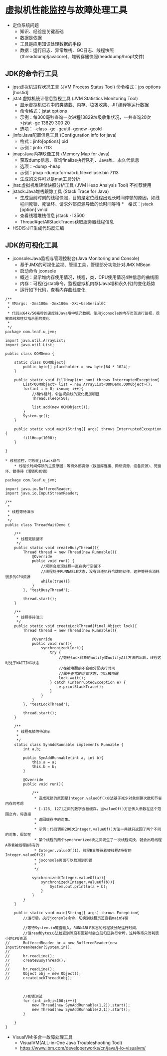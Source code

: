# 虚拟机性能监控与故障处理工具

* 定位系统问题
	* 知识、经验是关键基础
	* 数据是依据
	* 工具是应用知识处理数据的手段
	* 数据：运行日志、异常堆栈、GC日志、线程快照(threaddump/javacore)、堆转存储快照(headdump/hropf文件)
	
## JDK的命令行工具
* jps:虚拟机进程状况工具 (JVM Process Status Tool)
	命令格式：jps  options [hostid]
* jstat:虚拟机统计信息监视工具 (JVM Statistics Monitoring Tool)
	* 显示虚拟机进程中的类装载、内存、垃圾收集、JIT编译等运行数据
	* 命令格式：jstat options 
	* 示例：每300毫秒查询一次进程13829垃圾收集状况，一共查询20次>jstat -gc 13829 300 20
	* 选项： -class -gc -gcutil -gcnew -gcold
* jinfo:Java配置信息工具 (Configuration info for java)
	* 格式：jinfo[options] pid
	* 示例：jinfo 7113
* jmap:Java内存映像工具 (Memory Map for Java)
	* 获取dump信息、查询finalize执行队列、Java堆、永久代信息
	* 选项：-dump -heap
	* 示例：jmap -dump:format=b,file=elipse.bin 7113
	* 生成的文件可以是mat工具分析
* jhat:虚拟机堆转储快照分析工具 (JVM Heap Analysis Tool) 不推荐使用
* jstack:Java堆栈跟踪工具 (Stack Trace for Java)
	* 生成当前时刻的线程快照，目的是定位线程出现长时间停顿的原因，如线程间死锁、死循环、请求外部资源导致的长时间等待
	*　格式：jstack [option] vmid
	* 查看线程堆栈信息 jstack -l 3500
	* Thread#getAllStackTraces获取服务器线程信息
* HSDIS:JIT生成代码反汇编

## JDK的可视化工具
* jconsole:Java监视与管理控制台(Java Monitoring and Console)
	* 基于JMX的可视化监视、管理工具，管理部分功能针对JMX MBean
	* 启动命令 jconsole
	* 概述：显示堆内存使用情况，线程，类，CPU使用情况4种信息的曲线图
	* 内存：可视化jstat命令，监视虚拟机内存(Java堆和永久代)的变化趋势
	* 运行如下代码，查看内存曲线变化
```
/**
 * VMargs: -Xms100m -Xmx100m -XX:+UseSerialGC
 * 
 * 代码以64k/50毫秒的速度往Java堆中填充数据，使用jconsole的内存页签进行监视，观察曲线和柱状指示图的变化
 *
 */
package com.leaf.u_jvm;

import java.util.ArrayList;
import java.util.List;

public class OOMDemo {

	static class OOMObject{
		public byte[] placeholder = new byte[64 * 1024];
	}
	
	public static void fillHeap(int num) throws InterruptedException{
		List<OOMObject> list = new ArrayList<OOMDemo.OOMObject>();
		for(int i = 0; i<num; i++){
			//稍作延时，令监视曲线的变化更加明显
			Thread.sleep(50);
			
			list.add(new OOMObject());
		}
		System.gc();
	}
	
	public static void main(String[] args) throws InterruptedException {
		fillHeap(1000);
	}
	
}
```
	* 线程监控，可视化jstack命令
		* 线程长时间停顿的主要原因：等待外部资源（数据库连接、网络资源、设备资源）、死循环、锁等待（活锁和死锁）
```
package com.leaf.u_jvm;

import java.io.BufferedReader;
import java.io.InputStreamReader;

/**
 * 
 * 线程等待演示
 *
 */
public class ThreadWaitDemo {

	/**
	 * 线程死锁循环
	 */
	public static void createBusyThread(){
		Thread thread = new Thread(new Runnable(){
			@Override
			public void run() {
				//观察会发现线程一直在执行空循环
				//线程处于RUNNABLE状态，没有归还执行令牌的动作，这种等待会消耗很多的CPU资源
				while(true){}
			}
		}, "testBusyThread");
		
		thread.start();
	}
	
	/**
	 * 线程等待演示
	 */
	public static void createLockThread(final Object lock){
		Thread thread = new Thread(new Runnable(){
			
			@Override
			public void run(){
				synchronized(lock){
					try {
						//等待lock对象的notify或notifyAll方法的出现，线程这时处于WAITING状态
						//在被唤醒前不会被分配执行时间
						//属于正常的活锁状态，可以被唤醒
						lock.wait();
					} catch (InterruptedException e) {
						e.printStackTrace();
					}
				}
			}
		}, "testLockThread");
		
		thread.start();
	}
	
	/**
	 * 线程死锁等待演示
	 *
	 */
	static class SynAddRunnable implements Runnable {
		int a,b;
		
		public SynAddRunnable(int a, int b){
			this.a = a;
			this.b = b;
		}
		
		@Override
		public void run(){
			
			/**
			 * 造成死锁的原因是Integer.valueOf()方法基于减少对象创建次数和节省内存的考虑
			 * [-128, 127]之间的数字会被缓存，当valueOf()方法传入参数在这个范围之内，将直接
			 * 返回缓存中的对象。
			 * 
			 * 示例：代码调用200次Integer.valueOf()方法一共就只返回了两个不同的对象，假如在
			 * 某个线程的两个synchronized块之间发生了一次线程切换，就会出现线程A等着被线程B持有的
			 * Integer.valueOf(1)，线程B又等待着被线程A持有的Integer.valueOf(2)
			 * jsconsole页面可以检测到死锁
			 * 
			 */
			
			synchronized(Integer.valueOf(a)){
				synchronized(Integer.valueOf(b)){
					System.out.println(a + b);
				}
			}
		}
	}
	
	public static void main(String[] args) throws Exception{
		//运行后，执行jconsole命令，切换到线程页签查看main详情
		
		//等待System.in键盘输入，RUNNABLE状态的线程被分配运行时间，
		//但readBytes方法检查到流没有更新时会立刻归还执行令牌，这种等待只消耗很小的CPU资源
//		BufferedReader br = new BufferedReader(new InputStreamReader(System.in));
//		
//		br.readLine();
//		createBusyThread();
//		
//		br.readLine();
//		Object obj = new Object();
//		createLockThread(obj);
		
		
		
		//死锁测试
		for (int i=0;i<100;i++){
			new Thread(new SynAddRunnable(1,2)).start();
			new Thread(new SynAddRunnable(2,1)).start();
		}
		
	}
}
```
* VisualVM:多合一故障处理工具
	* VisualVM(ALL-in-One Java Troubleshooting Tool) 
	* https://www.ibm.com/developerworks/cn/java/j-lo-visualvm/


